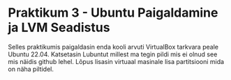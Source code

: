 # Praktikum 3 - Ubuntu Paigaldamine ja LVM Seadistus

Selles praktikumis paigaldasin enda kooli arvuti VirtualBox tarkvara peale Ubuntu 22.04. Katsetasin Lubuntut millest ma tegin pildi mis ei olnud see mis näidis github lehel. Lõpus lisasin virtuaal masinale lisa partitsiooni mida on näha piltidel.

